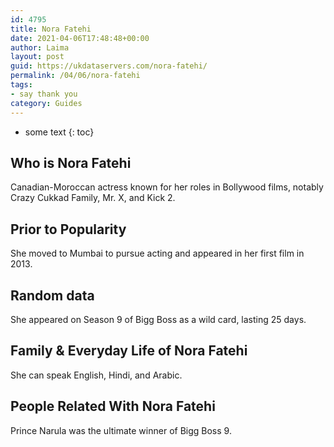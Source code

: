 ```yaml
---
id: 4795
title: Nora Fatehi
date: 2021-04-06T17:48:48+00:00
author: Laima
layout: post
guid: https://ukdataservers.com/nora-fatehi/
permalink: /04/06/nora-fatehi
tags:
- say thank you
category: Guides
---
```


* some text
{: toc}


## Who is Nora Fatehi
                  
                  
                  
Canadian-Moroccan actress known for her roles in Bollywood films, notably Crazy Cukkad Family, Mr. X, and Kick 2.
                  
              
            
              
            
                
                
                
## Prior to Popularity
                  
                  
                  
She moved to Mumbai to pursue acting and appeared in her first film in 2013.
                  
              
            
              
            
                
                
                
## Random data
                  
                  
                  
She appeared on Season 9 of Bigg Boss as a wild card, lasting 25 days.
                  
              
            
              
            
                
                
                
## Family & Everyday Life of Nora Fatehi
                  
                  
                  
She can speak English, Hindi, and Arabic.
                  
              
            
              
            
                
                
                
## People Related With Nora Fatehi
                  
                  
                  
Prince Narula was the ultimate winner of Bigg Boss 9.
                  
              
            
              
            
                
              
            
              
              
            
            
              
            
          
          
          